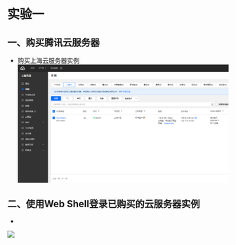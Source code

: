 实验一
====
一、购买腾讯云服务器
---
* 购买上海云服务器实例
![](https://github.com/91kennyS/CLOUDCOMPUTING/blob/master/docs/img/1.jpg)

二、使用Web Shell登录已购买的云服务器实例
---
* 
![](./imag/2.jpg)
